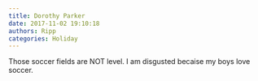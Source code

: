 ```yaml
---
title: Dorothy Parker
date: 2017-11-02 19:10:18
authors: Ripp
categories: Holiday
---
```


 Those soccer fields are NOT level. I am disgusted becaise my boys love soccer.